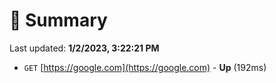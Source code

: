 # 📖 Summary
Last updated: **1/2/2023, 3:22:21 PM**

- `GET` [https://google.com](https://google.com) - **Up** (192ms)
